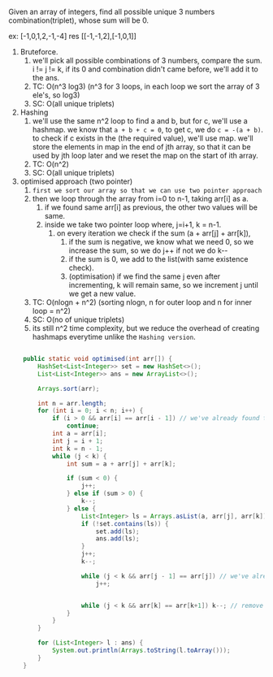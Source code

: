 Given an array of integers, find all possible unique 3 numbers combination(triplet), whose sum will be 0.

ex: [-1,0,1,2,-1,-4] res [[-1,-1,2],[-1,0,1]]


1. Bruteforce.
   1. we'll pick all possible combinations of 3 numbers, compare the sum. i != j != k, if its 0 and combination didn't came before, we'll add it to the ans.
   2. TC: O(n^3 log3) (n^3 for 3 loops, in each loop we sort the array of 3 ele's, so log3)
   3. SC: O(all unique triplets)
2. Hashing
   1. we'll use the same n^2 loop to find a and b, but for c, we'll use a hashmap. we know that `a + b + c = 0`, to get c, we do `c = -(a + b)`. to check if c exists in the (the required value), we'll use map. we'll store the elements in map in the end of jth array, so that it can be used by jth loop later and we reset the map on the start of ith array.
   2. TC: O(n^2)
   3. SC: O(all unique triplets)
3. optimised approach (two pointer)
   1. `first we sort our array so that we can use two pointer approach`
   2. then we loop through the array from i=0 to n-1, taking arr[i] as a.
      1. if we found same arr[i] as previous, the other two values will be same.
      2. inside we take two pointer loop where, j=i+1, k = n-1.
         1. on every iteration we check if the sum (a + arr[j] + arr[k]), 
            1. if the sum is negative, we know what we need 0, so we increase the sum, so we do j++ if not we do k--
            2. if the sum is 0, we add to the list(with same existence check).
            3. (optimisation) if we find the same j even after incrementing, k will remain same, so we increment j until we get a new value.
   3. TC: O(nlogn + n^2) (sorting nlogn, n for outer loop and n for inner loop = n^2)
   4. SC: O(no of unique triplets)
   5. its still n^2 time complexity, but we reduce the overhead of creating hashmaps everytime unlike the `Hashing version`.

```java

    public static void optimised(int arr[]) {
        HashSet<List<Integer>> set = new HashSet<>();
        List<List<Integer>> ans = new ArrayList<>();

        Arrays.sort(arr);

        int n = arr.length;
        for (int i = 0; i < n; i++) {
            if (i > 0 && arr[i] == arr[i - 1]) // we've already found the triplet once.
                continue;
            int a = arr[i];
            int j = i + 1;
            int k = n - 1;
            while (j < k) {
                int sum = a + arr[j] + arr[k];

                if (sum < 0) {
                    j++;
                } else if (sum > 0) {
                    k--;
                } else {
                    List<Integer> ls = Arrays.asList(a, arr[j], arr[k]);
                    if (!set.contains(ls)) {
                        set.add(ls);
                        ans.add(ls);
                    }
                    j++;
                    k--;

                    while (j < k && arr[j - 1] == arr[j]) // we've already found the pair for j
                        j++;


                    while (j < k && arr[k] == arr[k+1]) k--; // remove the duplication of k too (though it adds overhead)
                }
            }
        }

        for (List<Integer> l : ans) {
            System.out.println(Arrays.toString(l.toArray()));
        }
    }
```